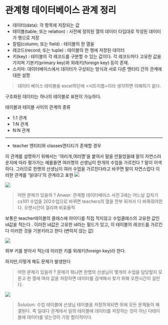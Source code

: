 # 관계형 데이터베이스 관계 정리

- 데이터(data): 각 항목에 저장되는 값
- 테이블(table; 또는 relation) : 사전에 정의된 열의 데이터 타입대로 작성된 데이터가 행으로 저장
- 칼럼(column; 또는 field) : 테이블의 한 열을 
- 레코드(record; 또는 tuple) : 테이블의 한 행에 저장된 데이터
- 키(key) : 테이블의 각 레코드를 구분할 수 있는 값이다. 각 레코드마다 고유한 값을 가지며 기본키(primary key)와 외래키(foreign key) 등이 존재.
- 스키마: 데이터베이스에서 데이터가 구성되는 방식과 서로 다른 엔티티 간의 관계에 대한 설명 

> 데이터 베이스 테이블을 excel하단에 <시트이름>이라 생각하면 이해하기 쉽다.

구조화된 데이터는 하나의 테이블로 표현이 가능하다.

테이블과 테이블 사이의 관계의 종류 

- 1:1 관계
- 1:N 관계
- N:N 관계

-----

- teacher 엔티티와 classes엔티티가 존재할 경우 

이 관계를 설명하기 위해서는 '여러개,여러명'을 붙여서 말을 만들었을떄 말이 자연스러운지에 따라 평가가는 
예를들면 여러명의 선생님이 한개의 수업을 가르친다 ? 말이 어색하다. 
그러므로 한명의 선생님이 여러 수업을 가르친다라고 바꾸면 말이 자연스럽다 이러한 관계를 '일대다'의 관계라고 표현 
![](https://velog.velcdn.com/images/yongzzx/post/5bcce9ca-50b4-42f8-8849-b8dc83e46cde/image.PNG)

![](https://velog.velcdn.com/images/yongzzx/post/a7ce4e2a-8589-47fd-863a-b2611ff04a84/image.PNG)

> 어떤 문제가 있을까 ?
Anwer: 관계형 데이터베이스 사진 2에는 어느날 갑자기 cs101 수업을 202수업으로 바뀌면 teachers의 열을 전부 뒤져서 다 바꿔줘야한다. 오랜시간이 걸리며 비효율적

보통은 teacher테이블의 클래스에 아이디를 직접 적지않고  수업클래스의 고유한 값인 id값을 적는다 .
이러한 id값은 고유한 id라는 필드가 있고, 이 테이블의 레코드를 가르킨다 이러한 것을 기본키라고 한다 (변하지 않는 값)

![](https://velog.velcdn.com/images/yongzzx/post/66a6ec01-2393-4b38-932e-9c2cce9ce0e7/image.PNG)

외부 키를 받아서 적는데 이러한 키를 외래키(foreign key)라 한다.

하지만,이렇게 해도 문제가 발생한다
> 어떤 문제가 있을까 ?
문제가 뭐냐면 한명의 선생님이 몇개의 수업을 담당할지 모른고 한 열에 여러 값을 저장하면 데이터를 검색해서 찾기 위해 오랜시간이 걸린다.

![](https://velog.velcdn.com/images/yongzzx/post/53cd7348-44d0-4e73-9616-b91e1ce9808e/image.PNG)

>Solution: 수업 테이블에 선생님 테이블을 저장하게되면 위에 모든 문제들이 해결된다.
즉 일대다 관계에서 일의 테이블에 데이터를 저장하는 것이 아닌 다테이블에 데이터를 넣는것이 가장 합리적이다.




